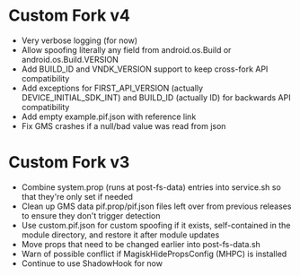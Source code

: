 # Custom Fork v4
- Very verbose logging (for now)
- Allow spoofing literally any field from android.os.Build or android.os.Build.VERSION
- Add BUILD_ID and VNDK_VERSION support to keep cross-fork API compatibility
- Add exceptions for FIRST_API_VERSION (actually DEVICE_INITIAL_SDK_INT) and BUILD_ID (actually ID) for backwards API compatibility
- Add empty example.pif.json with reference link
- Fix GMS crashes if a null/bad value was read from json

# Custom Fork v3
- Combine system.prop (runs at post-fs-data) entries into service.sh so that they're only set if needed
- Clean up GMS data pif.prop/pif.json files left over from previous releases to ensure they don't trigger detection
- Use custom.pif.json for custom spoofing if it exists, self-contained in the module directory, and restore it after module updates
- Move props that need to be changed earlier into post-fs-data.sh
- Warn of possible conflict if MagiskHidePropsConfig (MHPC) is installed
- Continue to use ShadowHook for now

